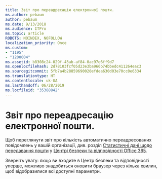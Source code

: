```yaml
---
title: Звіт про переадресацію електронної пошти.
ms.author: pebaum
author: pebaum
ms.date: 9/13/2018
ms.audience: ITPro
ms.topic: article
ROBOTS: NOINDEX, NOFOLLOW
localization_priority: Once
ms.custom:
- "1195"
- "1200004"
ms.assetid: b8308c24-029f-43ab-af84-0ac97e6ff9d7
ms.openlocfilehash: 2d78103fcf05d23e3ba966b74bbedc411264eac3
ms.sourcegitcommit: 5fb7a4b28859690020efdea630d03e70cc0e6334
ms.translationtype: HT
ms.contentlocale: uk-UA
ms.lasthandoff: 06/28/2019
ms.locfileid: "35388842"
---
```

# <a name="email-forwarding-report"></a>Звіт про переадресацію електронної пошти.

Щоб переглянути звіт про кількість автоматично переадресованих повідомлень у вашій організації, див. розділ [Статистичні дані щодо передавання пошти](https://support.office.com/article/beb6acaa-6016-4d54-ba7e-3d6d035e2b46) у [Центрі безпеки та відповідності Office 365](https://protection.office.com/#/homepage).
  
Зверніть увагу: якщо ви входите в Центр безпеки та відповідності уперше, можливо знадобиться оновити браузер через кілька хвилин, щоб відобразилися всі доступні параметри.
  